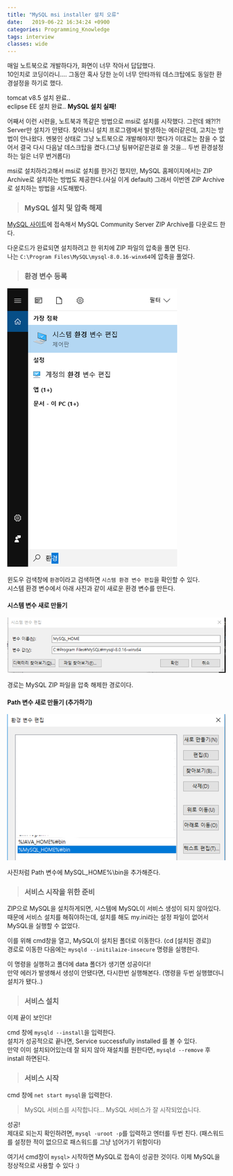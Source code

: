 ```yaml
---
title: "MySQL msi installer 설치 오류"
date:   2019-06-22 16:34:24 +0900
categories: Programming_Knowledge
tags: interview
classes: wide
---
```


매일 노트북으로 개발하다가, 화면이 너무 작아서 답답했다.  
10인치로 코딩이라니.... 그동안 혹사 당한 눈이 너무 안타까워 데스크탑에도 동일한 환경설정을 하기로 했다.  
  
tomcat v8.5 설치 완료..  
eclipse EE 설치 완료..
**MySQL 설치 실패!**  
  
어째서 이런 시련을, 노트북과 똑같은 방법으로 msi로 설치를 시작했다. 그런데 왜?!?!  
Server만 설치가 안됐다. 찾아보니 설치 프로그램에서 발생하는 에러같은데, 고치는 방법이 안나왔다. 멘붕인 상태로 그냥 노트북으로 개발해야지! 했다가 이대로는 참을 수 없어서 결국 다시 다음날 데스크탑을 켰다.(그냥 팀뷰어같은걸로 쓸 것을... 두번 환경설정 하는 일은 너무 번거롭다)  
  
msi로 설치하라고해서 msi로 설치를 한거긴 했지만, MySQL 홈페이지에서는 ZIP Archive로 설치하는 방법도 제공한다.(사실 이게 default) 그래서 이번엔 ZIP Archive로 설치하는 방법을 시도해봤다.  
  
> ### MySQL 설치 및 압축 해제

[MySQL 사이트](https://www.mysql.com/downloads/)에 접속해서 MySQL Community Server ZIP Archive를 다운로드 한다.  
  
다운로드가 완료되면 설치하려고 한 위치에 ZIP 파일의 압축을 풀면 된다.  
나는 `C:\Program Files\MySQL\mysql-8.0.16-winx64`에 압축을 풀었다.  
  
> ### 환경 변수 등록

![환경 변수](/assets/images/System_variables.png)

윈도우 검색창에 `환경`이라고 검색하면 `시스템 환경 변수 편집`을 확인할 수 있다.  
시스템 환경 변수에서 아래 사진과 같이 새로운 환경 변수를 만든다.  

#### 시스템 변수 새로 만들기
  
![환경 변수](/assets/images/sv.png)
  
경로는 MySQL ZIP 파일을 압축 해제한 경로이다.  

#### Path 변수 새로 만들기 (추가하기) 

![환경 변수](/assets/images/path_v.png)

사진처럼 Path 변수에 MySQL_HOME%\bin을 추가해준다.  
  
> ### 서비스 시작을 위한 준비

ZIP으로 MySQL을 설치하게되면, 시스템에 MySQL이 서비스 생성이 되지 않아있다.  
때문에 서비스 설치를 해줘야하는데, 설치를 해도 my.ini라는 설정 파일이 없어서 MySQL을 실행할 수 없었다.  
  
이를 위해 cmd창을 열고, MySQL이 설치된 폴더로 이동한다. (cd [설치된 경로])  
경로로 이동한 다음에는 `mysqld --initilaize-insecure` 명령을 실행한다.  

이 명령을 실행하고 폴더에 data 폴더가 생기면 성공이다!  
만약 에러가 발생해서 생성이 안됐다면, 다시한번 실행해본다. (명령을 두번 실행했더니 설치가 됐다..)  
  
> ### 서비스 설치

이제 끝이 보인다!  
  
cmd 창에 `mysqld --install`을 입력한다.  
설치가 성공적으로 끝나면, Service successfully installed 를 볼 수 있다.  
만약 이미 설치되어있는데 잘 되지 않아 재설치를 원한다면, `mysqld --remove` 후 install 하면된다.  
  
> ### 서비스 시작

cmd 창에 `net start mysql`을 입력한다.  
  
> MySQL 서비스를 시작합니다...
> MySQL 서비스가 잘 시작되었습니다.

성공!  
제대로 되는지 확인하려면, `mysql -uroot -p`를 입력하고 엔터를 두번 친다. (패스워드를 설정한 적이 없으므로 패스워드를 그냥 넘어가기 위함이다)  
  
여기서 cmd창이 `mysql>` 시작하면 MySQL로 접속이 성공한 것이다. 이제 MySQL을 정상적으로 사용할 수 있다 :)  